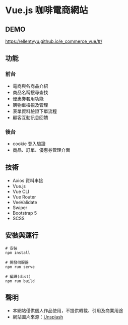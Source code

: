 # Vue.js 咖啡電商網站

## DEMO
https://ellentyyu.github.io/e_commerce_vue/#/

## 功能
### 前台
* 電商與各商品介紹
* 商品名稱搜尋查找
* 優惠券套用功能
* 購物車檢視及管理
* 表單資料驗證下單流程
* 顧客互動訊息回饋
### 後台
* cookie 登入驗證
* 商品、訂單、優惠券管理介面

 
## 技術
* Axios 資料串接
* Vue.js
* Vue CLI
* Vue Router
* VeeValidate
* Swiper
* Bootstrap 5
* SCSS

## 安裝與運行
```
# 安裝
npm install

# 開發伺服器
npm run serve

# 編譯(dist)
npm run build
```

## 聲明
* 本網站僅供個人作品使用，不提供轉載、引用及商業用途
* 網站圖片來源：[Unsplash](https://unsplash.com/)
